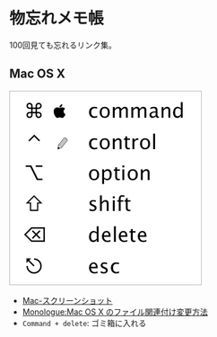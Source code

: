 # 物忘れメモ帳

100回見ても忘れるリンク集。

## Mac OS X

![](img/mac_shortcuts.png)

- [Mac-スクリーンショット](http://hamachan.info/mac/kihon/screen.html)
- [Monologue:Mac OS X のファイル関連付け変更方法](http://blog.teachat.org/archives/50459430.html)
- `Command + delete`: ゴミ箱に入れる

